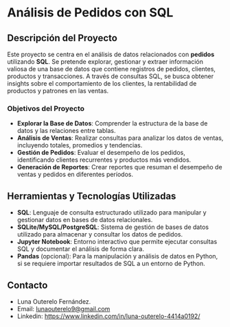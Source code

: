 # Análisis de Pedidos con SQL

## Descripción del Proyecto

Este proyecto se centra en el análisis de datos relacionados con **pedidos** utilizando **SQL**. Se pretende explorar, gestionar y extraer información valiosa de una base de datos que contiene registros de pedidos, clientes, productos y transacciones. A través de consultas SQL, se busca obtener insights sobre el comportamiento de los clientes, la rentabilidad de productos y patrones en las ventas.

### Objetivos del Proyecto

- **Explorar la Base de Datos**: Comprender la estructura de la base de datos y las relaciones entre tablas.
- **Análisis de Ventas**: Realizar consultas para analizar los datos de ventas, incluyendo totales, promedios y tendencias.
- **Gestión de Pedidos**: Evaluar el desempeño de los pedidos, identificando clientes recurrentes y productos más vendidos.
- **Generación de Reportes**: Crear reportes que resuman el desempeño de ventas y pedidos en diferentes períodos.

## Herramientas y Tecnologías Utilizadas

- **SQL**: Lenguaje de consulta estructurado utilizado para manipular y gestionar datos en bases de datos relacionales.
- **SQLite/MySQL/PostgreSQL**: Sistema de gestión de bases de datos utilizado para almacenar y consultar los datos de pedidos.
- **Jupyter Notebook**: Entorno interactivo que permite ejecutar consultas SQL y documentar el análisis de forma clara.
- **Pandas** (opcional): Para la manipulación y análisis de datos en Python, si se requiere importar resultados de SQL a un entorno de Python.

## Contacto
- Luna Outerelo Fernández.
- Email: lunaouterelo9@gmail.com
- Linkedin: https://www.linkedin.com/in/luna-outerelo-4414a0192/
